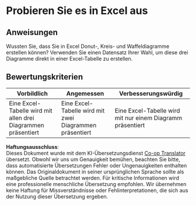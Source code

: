 <!--
CO_OP_TRANSLATOR_METADATA:
{
  "original_hash": "1e00fe6a244c2f8f9a794c862661dd4f",
  "translation_date": "2025-08-24T23:07:16+00:00",
  "source_file": "3-Data-Visualization/11-visualization-proportions/assignment.md",
  "language_code": "de"
}
-->
# Probieren Sie es in Excel aus

## Anweisungen

Wussten Sie, dass Sie in Excel Donut-, Kreis- und Waffeldiagramme erstellen können? Verwenden Sie einen Datensatz Ihrer Wahl, um diese drei Diagramme direkt in einer Excel-Tabelle zu erstellen.

## Bewertungskriterien

| Vorbildlich                                             | Angemessen                                        | Verbesserungswürdig                                   |
| ------------------------------------------------------- | ------------------------------------------------ | ---------------------------------------------------- |
| Eine Excel-Tabelle wird mit allen drei Diagrammen präsentiert | Eine Excel-Tabelle wird mit zwei Diagrammen präsentiert | Eine Excel-Tabelle wird mit nur einem Diagramm präsentiert |

**Haftungsausschluss**:  
Dieses Dokument wurde mit dem KI-Übersetzungsdienst [Co-op Translator](https://github.com/Azure/co-op-translator) übersetzt. Obwohl wir uns um Genauigkeit bemühen, beachten Sie bitte, dass automatisierte Übersetzungen Fehler oder Ungenauigkeiten enthalten können. Das Originaldokument in seiner ursprünglichen Sprache sollte als maßgebliche Quelle betrachtet werden. Für kritische Informationen wird eine professionelle menschliche Übersetzung empfohlen. Wir übernehmen keine Haftung für Missverständnisse oder Fehlinterpretationen, die sich aus der Nutzung dieser Übersetzung ergeben.